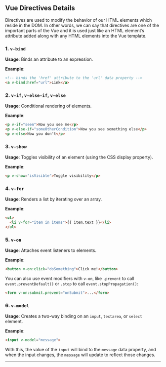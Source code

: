 ## Vue Directives Details

Directives are used to modify the behavior of our HTML elements which reside in the DOM. In other words, we can say that directives are one of the important parts of the Vue and it is used just like an HTML element’s attribute added along with any HTML elements into the Vue template.

### 1. `v-bind`

**Usage**: Binds an attribute to an expression.

**Example**:
```html
<!-- binds the 'href' attribute to the 'url' data property -->
<a v-bind:href="url">Link</a>
```

### 2. `v-if`, `v-else-if`, `v-else`

**Usage**: Conditional rendering of elements.

**Example**:
```html
<p v-if="seen">Now you see me</p>
<p v-else-if="someOtherCondition">Now you see something else</p>
<p v-else>Now you don't</p>
```

### 3. `v-show`

**Usage**: Toggles visibility of an element (using the CSS display property).

**Example**:
```html
<p v-show="isVisible">Toggle visibility</p>
```

### 4. `v-for`

**Usage**: Renders a list by iterating over an array.

**Example**:
```html
<ul>
  <li v-for="item in items">{{ item.text }}</li>
</ul>
```

### 5. `v-on`

**Usage**: Attaches event listeners to elements.

**Example**:
```html
<button v-on:click="doSomething">Click me!</button>
```
You can also use event modifiers with `v-on`, like `.prevent` to call `event.preventDefault()` or `.stop` to call `event.stopPropagation()`:
```html
<form v-on:submit.prevent="onSubmit">...</form>
```

### 6. `v-model`

**Usage**: Creates a two-way binding on an `input`, `textarea`, or `select` element.

**Example**:
```html
<input v-model="message">
```
With this, the value of the `input` will bind to the `message` data property, and when the input changes, the `message` will update to reflect those changes.

---


